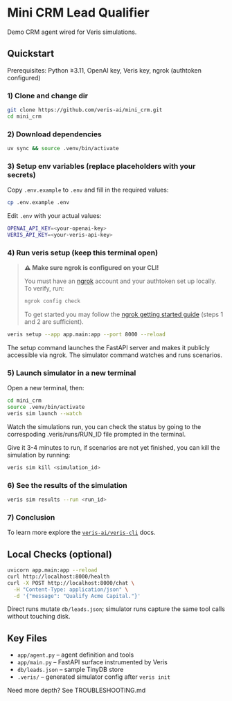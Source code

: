# Mini CRM Lead Qualifier

Demo CRM agent wired for Veris simulations. 

## Quickstart

Prerequisites: Python ≥3.11, OpenAI key, Veris key, ngrok (authtoken configured)

### 1) Clone and change dir
```bash
git clone https://github.com/veris-ai/mini_crm.git
cd mini_crm
```

### 2) Download dependencies
```bash
uv sync && source .venv/bin/activate
```

### 3) Setup env variables (replace placeholders with your secrets)
Copy `.env.example` to `.env` and fill in the required values:

```bash
cp .env.example .env
```

Edit `.env` with your actual values:
```bash
OPENAI_API_KEY=<your-openai-key>
VERIS_API_KEY=<your-veris-api-key>
```

### 4) Run veris setup (keep this terminal open)
> **⚠️ Make sure ngrok is configured on your CLI!**
>
> You must have an [ngrok](https://ngrok.com/) account and your authtoken set up locally.  
> To verify, run:
> ```bash
> ngrok config check
> ```
> To get started you may follow the [ngrok getting started guide](https://ngrok.com/docs/getting-started/) (steps 1 and 2 are sufficient).

```bash
veris setup --app app.main:app --port 8000 --reload
```

The setup command launches the FastAPI server and makes it publicly accessible via ngrok. The simulator command watches and runs scenarios.

### 5) Launch simulator in a new terminal
Open a new terminal, then:
```bash
cd mini_crm
source .venv/bin/activate
veris sim launch --watch
```

Watch the simulations run, you can check the status by going to the correspoding .veris/runs/RUN_ID file prompted in the terminal.

Give it 3-4 minutes to run, if scenarios are not yet finished, you can kill the simulation by running:
```bash
veris sim kill <simulation_id>
```

### 6) See the results of the simulation
```bash
veris sim results --run <run_id>
```

### 7) Conclusion
To learn more explore the [`veris-ai/veris-cli`](https://github.com/veris-ai/veris-cli/) docs.

## Local Checks (optional)

```bash
uvicorn app.main:app --reload
curl http://localhost:8000/health
curl -X POST http://localhost:8000/chat \
  -H "Content-Type: application/json" \
  -d '{"message": "Qualify Acme Capital."}'
```

Direct runs mutate `db/leads.json`; simulator runs capture the same tool calls without touching disk.

## Key Files

- `app/agent.py` – agent definition and tools
- `app/main.py` – FastAPI surface instrumented by Veris
- `db/leads.json` – sample TinyDB store
- `.veris/` – generated simulator config after `veris init`

Need more depth? See TROUBLESHOOTING.md

